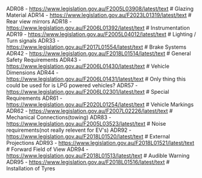ADR08 - https://www.legislation.gov.au/F2005L03908/latest/text # Glazing Material
ADR14 - https://www.legislation.gov.au/F2023L01319/latest/text # Rear view mirrors
ADR18 - https://www.legislation.gov.au/F2006L01392/latest/text # Instrumentation
ADR19 - https://www.legislation.gov.au/F2005L04012/latest/text # Lighting /  Turn signals
ADR33 - https://www.legislation.gov.au/F2017L01554/latest/text # Brake Systems
ADR42 - https://www.legislation.gov.au/F2018L01514/latest/text # General Safety Requirements
ADR43 - https://www.legislation.gov.au/F2006L01430/latest/text # Vehicle Dimensions
ADR44 - https://www.legislation.gov.au/F2006L01431/latest/text # Only thing this could be used for is LPG powered vehicles?
ADR57 - https://www.legislation.gov.au/F2006L02301/latest/text # Special Requirements
ADR61 - https://www.legislation.gov.au/F2020L01254/latest/text # Vehicle Markings
ADR62 - https://www.legislation.gov.au/F2007L02226/latest/text # Mechanical Connections(towing)
ADR83 - https://www.legislation.gov.au/F2005L03523/latest/text # Noise requirements(not really relevent for EV's)
ADR92 - https://www.legislation.gov.au/F2018L01520/latest/text # External Projections
ADR93 - https://www.legislation.gov.au/F2018L01521/latest/text # Forward Field of View
ADR94 - https://www.legislation.gov.au/F2018L01513/latest/text # Audible Warning
ADR95 - https://www.legislation.gov.au/F2018L01516/latest/text # Installation of Tyres